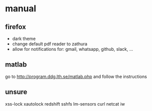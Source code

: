 # manual

## firefox
* dark theme
* change default pdf reader to zathura
* allow for notifications for: gmail, whatsapp, github, slack, ...

## matlab
go to http://program.ddg.lth.se/matlab.php and follow the instructions

## unsure
xss-lock xautolock redshift sshfs lm-sensors curl netcat iw
